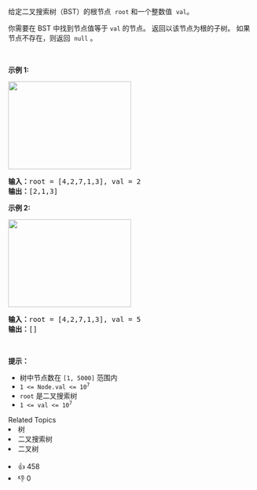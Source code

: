 <p>给定二叉搜索树（BST）的根节点
 <meta charset="UTF-8" />&nbsp;<code>root</code>&nbsp;和一个整数值
 <meta charset="UTF-8" />&nbsp;<code>val</code>。</p>

<p>你需要在 BST 中找到节点值等于&nbsp;<code>val</code>&nbsp;的节点。 返回以该节点为根的子树。 如果节点不存在，则返回
 <meta charset="UTF-8" />&nbsp;<code>null</code>&nbsp;。</p>

<p>&nbsp;</p>

<p><strong>示例 1:</strong></p>

<p><img alt="" src="https://assets.leetcode.com/uploads/2021/01/12/tree1.jpg" style="height: 179px; width: 250px;" />
 <meta charset="UTF-8" /></p>

<pre>
<b>输入：</b>root = [4,2,7,1,3], val = 2
<b>输出：</b>[2,1,3]
</pre>

<p><strong>示例 2:</strong></p> 
<img alt="" src="https://assets.leetcode.com/uploads/2021/01/12/tree2.jpg" style="height: 179px; width: 250px;" /> 
<pre>
<b>输入：</b>root = [4,2,7,1,3], val = 5
<b>输出：</b>[]
</pre>

<p>&nbsp;</p>

<p><strong>提示：</strong></p>

<ul> 
 <li>树中节点数在&nbsp;<code>[1, 5000]</code>&nbsp;范围内</li> 
 <li><code>1 &lt;= Node.val &lt;= 10<sup>7</sup></code></li> 
 <li><code>root</code>&nbsp;是二叉搜索树</li> 
 <li><code>1 &lt;= val &lt;= 10<sup>7</sup></code></li> 
</ul>

<div><div>Related Topics</div><div><li>树</li><li>二叉搜索树</li><li>二叉树</li></div></div><br><div><li>👍 458</li><li>👎 0</li></div>